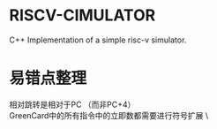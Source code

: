# RISCV-CIMULATOR
C++ Implementation of a simple risc-v simulator.

# 易错点整理
相对跳转是相对于PC （而非PC+4） \
GreenCard中的所有指令中的立即数都需要进行符号扩展 \
